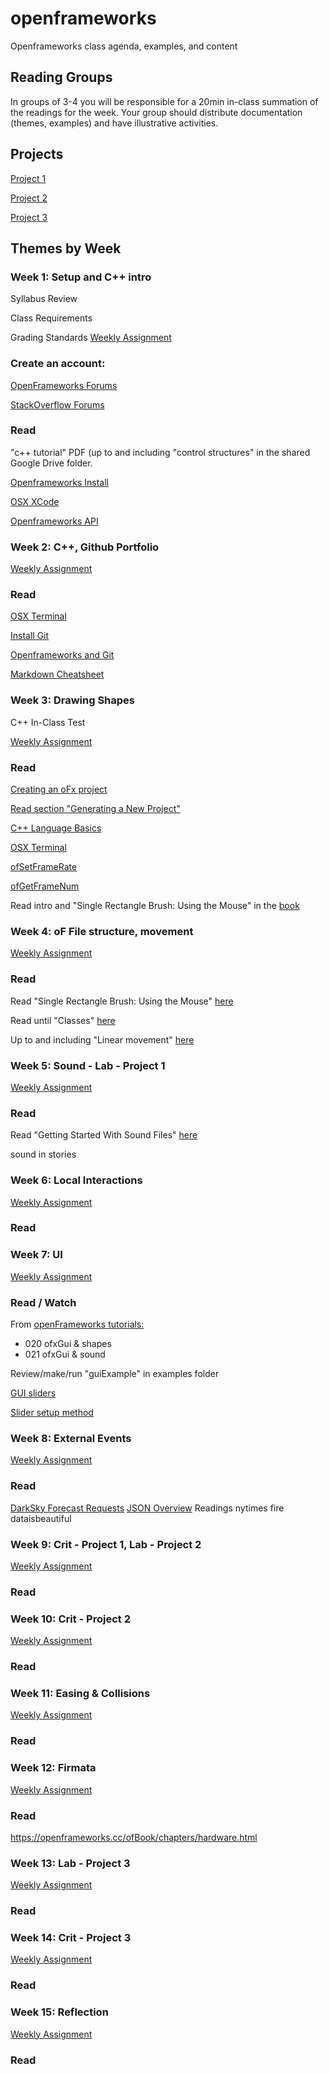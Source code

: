 # openframeworks
Openframeworks class agenda, examples, and content

## Reading Groups
In groups of 3-4 you will be responsible for a 20min in-class summation of the readings for the week.  Your group should distribute documentation (themes, examples) and have illustrative activities.

## Projects
[Project 1](assignments/project_01.md)

[Project 2](assignments/project_02.md)

[Project 3](assignments/project_03.md)

## Themes by Week
### Week 1: Setup and C++ intro
Syllabus Review

Class Requirements

Grading Standards
[Weekly Assignment](assignments/assignment_01.md)
### Create an account:

[OpenFrameworks Forums](https://forum.openframeworks.cc/)

[StackOverflow Forums](https://stackoverflow.com/)

### Read
"c++ tutorial" PDF (up to and including "control structures" in the shared Google Drive folder. 

[Openframeworks Install](https://openframeworks.cc/download/)

[OSX XCode](https://eecs183.org/docs/getting_started_with_xcode/)

[Openframeworks API](http://openframeworks.cc/documentation/)


### Week 2: C++, Github Portfolio
[Weekly Assignment](assignments/assignment_02.md)
### Read
[OSX Terminal](https://blog.teamtreehouse.com/introduction-to-the-mac-os-x-command-line)

[Install Git](https://git-scm.com/book/en/v2/Getting-Started-Installing-Git)

[Openframeworks and Git](https://openframeworks.cc/ofBook/chapters/version_control_with_git.html)

[Markdown Cheatsheet](https://github.com/adam-p/markdown-here/wiki/Markdown-Cheatsheet)


### Week 3: Drawing Shapes
C++ In-Class Test

[Weekly Assignment](assignments/assignment_03.md)

### Read
[Creating an oFx project](http://openframeworks.cc/learning/01_basics/create_a_new_project/)

[Read section "Generating a New Project"](https://openframeworks.cc/setup/xcode/)

[C++ Language Basics](https://openframeworks.cc/ofBook/chapters/cplusplus_basics.html)

[OSX Terminal](https://blog.teamtreehouse.com/introduction-to-the-mac-os-x-command-line)

[ofSetFrameRate](https://openframeworks.cc/documentation/application/ofAppRunner/#show_ofSetFrameRate)

[ofGetFrameNum](https://openframeworks.cc//documentation/application/ofAppRunner/#!show_ofGetFrameNum)

Read intro and "Single Rectangle Brush: Using the Mouse" in the [book](https://openframeworks.cc/ofBook/chapters/intro_to_graphics.html)

### Week 4: oF File structure, movement
[Weekly Assignment](assignments/assignment_04.md)
### Read
Read "Single Rectangle Brush: Using the Mouse"  [here](https://openframeworks.cc/ofBook/chapters/intro_to_graphics.html)

Read until "Classes" [here](https://openframeworks.cc/ofBook/chapters/how_of_works.html)

Up to and including "Linear movement" [here](https://openframeworks.cc/ofBook/chapters/animation.html)

### Week 5: Sound - Lab - Project 1
[Weekly Assignment](assignments/assignment_05.md)
### Read
Read "Getting Started With Sound Files" [here](https://openframeworks.cc/ofBook/chapters/sound.html)

sound in stories

### Week 6: Local Interactions
[Weekly Assignment](assignments/assignment_06.md)
### Read

### Week 7: UI
[Weekly Assignment](assignments/assignment_07.md)
### Read / Watch
From [openFrameworks tutorials:](https://www.youtube.com/playlist?list=PL4neAtv21WOmrV8z9rSzL20QpdLU1zJLr)
* 020 ofxGui & shapes
* 021 ofxGui & sound

Review/make/run "guiExample" in examples folder

[GUI sliders](https://openframeworks.cc/learning/01_basics/how_to_create_slider/)

[Slider setup method](https://openframeworks.cc//documentation/ofxGui/ofxSlider/#!show_setup)

### Week 8: External Events
[Weekly Assignment](assignments/assignment_08.md)
### Read
[DarkSky Forecast Requests](https://darksky.net/dev/docs#forecast-request)
[JSON Overview](https://www.digitalocean.com/community/tutorials/an-introduction-to-json)
Readings 
nytimes fire
dataisbeautiful

### Week 9: Crit - Project 1, Lab - Project 2
[Weekly Assignment](assignments/assignment_09.md)
### Read

### Week 10: Crit - Project 2
[Weekly Assignment](assignments/assignment_10.md)
### Read

### Week 11: Easing & Collisions
[Weekly Assignment](assignments/assignment_11.md)
### Read

### Week 12: Firmata
[Weekly Assignment](assignments/assignment_12.md)
### Read
https://openframeworks.cc/ofBook/chapters/hardware.html

### Week 13: Lab - Project 3
[Weekly Assignment](assignments/assignment_13.md)
### Read

### Week 14: Crit - Project 3
[Weekly Assignment](assignments/assignment_14.md)
### Read

### Week 15: Reflection
[Weekly Assignment](assignments/assignment_15.md)
### Read

